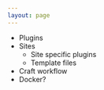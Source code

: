 ```yaml
---
layout: page
---
```


* Plugins
* Sites
  * Site specific plugins
  * Template files
* Craft workflow
* Docker?
